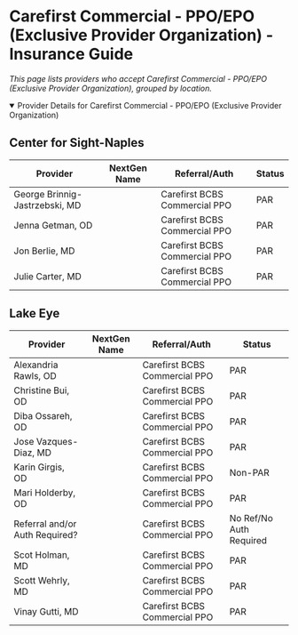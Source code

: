 # Carefirst Commercial - PPO/EPO (Exclusive Provider Organization) - Insurance Guide

*This page lists providers who accept Carefirst Commercial - PPO/EPO (Exclusive Provider Organization), grouped by location.*

<details open><summary>Provider Details for Carefirst Commercial - PPO/EPO (Exclusive Provider Organization)</summary>

## Center for Sight-Naples

| Provider | NextGen Name | Referral/Auth | Status |
|----------|-------------|--------------|--------|
| George Brinnig-Jastrzebski, MD |  | Carefirst BCBS Commercial PPO | PAR |
| Jenna Getman, OD |  | Carefirst BCBS Commercial PPO | PAR |
| Jon Berlie, MD |  | Carefirst BCBS Commercial PPO | PAR |
| Julie Carter, MD |  | Carefirst BCBS Commercial PPO | PAR |

## Lake Eye 

| Provider | NextGen Name | Referral/Auth | Status |
|----------|-------------|--------------|--------|
| Alexandria Rawls, OD |  | Carefirst BCBS Commercial PPO | PAR |
| Christine Bui, OD |  | Carefirst BCBS Commercial PPO | PAR |
| Diba Ossareh, OD |  | Carefirst BCBS Commercial PPO | PAR |
| Jose Vazques-Diaz, MD |  | Carefirst BCBS Commercial PPO | PAR |
| Karin Girgis, OD |  | Carefirst BCBS Commercial PPO | Non-PAR |
| Mari Holderby, OD |  | Carefirst BCBS Commercial PPO | PAR |
| Referral and/or Auth Required? |  | Carefirst BCBS Commercial PPO | No Ref/No Auth Required |
| Scot Holman, MD |  | Carefirst BCBS Commercial PPO | PAR |
| Scott Wehrly, MD |  | Carefirst BCBS Commercial PPO | PAR |
| Vinay Gutti, MD |  | Carefirst BCBS Commercial PPO | PAR |

</details>

